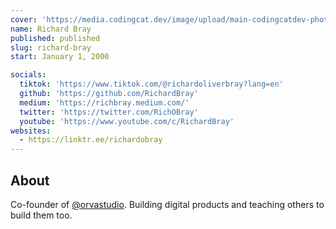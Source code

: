 ```yaml
---
cover: 'https://media.codingcat.dev/image/upload/main-codingcatdev-photo/podcast-guest/ceiga'
name: Richard Bray
published: published
slug: richard-bray
start: January 1, 2000

socials:
  tiktok: 'https://www.tiktok.com/@richardoliverbray?lang=en'
  github: 'https://github.com/RichardBray'
  medium: 'https://richbray.medium.com/'
  twitter: 'https://twitter.com/RichOBray'
  youtube: 'https://www.youtube.com/c/RichardBray'
websites:
  - https://linktr.ee/richardobray
---
```


## About

Co-founder of [@orvastudio](https://orva.studio/). Building digital products and teaching others to build them too.
